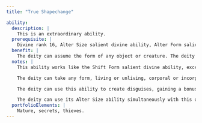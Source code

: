 ```yaml
---
title: "True Shapechange"

ability:
  description: |
    This is an extraordinary ability.
  prerequisite: |
    Divine rank 16, Alter Size salient divine ability, Alter Form salient divine ability, Shapechange salient divine ability.
  benefit: |
    The deity can assume the form of any object or creature. The deity can remain in the assumed form indefinitely, but it resumes its own form if slain.
  notes: |
    This ability works like the Shift Form salient divine ability, except as noted below.

    The deity can take any form, living or unliving, corporal or incorporeal. The deity gains the supernatural abilities of the assumed form.

    The deity can use this ability to create disguises, gaining a bonus of +20 on its _disguise_ checks.

    The deity can use its Alter Size ability simultaneously with this one to become as small as a grain of sand or as large as 1,600 feet in the assumed form's greatest dimension.
  portfolioElements: |
    Nature, secrets, thieves.
---
```

